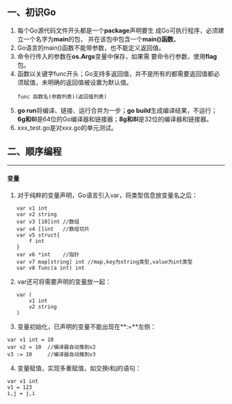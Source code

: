 ## 一、初识Go
1. 每个Go源代码文件开头都是一个**package**声明要生 成Go可执行程序，必须建立一个名字为**main**的包，   并在该包中包含一个**main()函数**。
2. Go语言的main()函数不能带参数，也不能定义返回值。
3. 命令行传入的参数在**os.Args**变量中保存，如果需 要命令行参数，使用**flag**包。
4. 函数以关键字func开头；Go支持多返回值，并不是所有的都需要返回值都必须赋值，未明确的返回值被设置为默认值。
   ```
   func 函数名(参数列表)(返回值列表)
   ```
5. **go run**将编译、链接、运行合并为一步；**go build**生成编译结果，不运行；**6g和6l**是64位的Go编译器和链接器；**8g和8l**是32位的编译器和链接器。
6. xxx_test.go是对xxx.go的单元测试。
## 二、顺序编程
---
#### 变量
1. 对于纯粹的变量声明，Go语言引入var，将类型信息放变量名之后：
```
   var v1 int
   var v2 string
   var v3 [10]int //数组
   var v4 []int   //数组切片
   var v5 struct{
       f int
   }
   var v6 *int    //指针
   var v7 map[string] int //map,key为string类型,value为int类型
   var v8 func(a int) int
```
2. var还可将需要声明的变量放一起：
```
   var (
       v1 int
       v2 string
   )
```
3. 变量初始化，已声明的变量不能出现在**:=**左侧：
```
var v1 int = 10
var v2 = 10  //编译器自动推到v2
v3 := 10     //编译器自动推到v3
```
4. 变量赋值，实现多重赋值，如交换i和j的语句：
```
var v1 int
v1 = 123
i,j = j,i
```